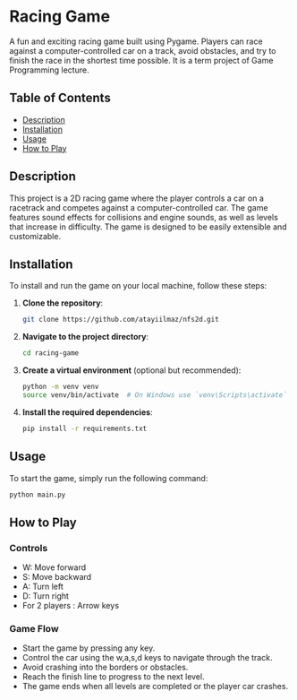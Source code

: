 # Racing Game

A fun and exciting racing game built using Pygame. Players can race against a computer-controlled car on a track, avoid obstacles, and try to finish the race in the shortest time possible. It is a term project of Game Programming lecture.

## Table of Contents

- [Description](#description)
- [Installation](#installation)
- [Usage](#usage)
- [How to Play](#how-to-play)

## Description

This project is a 2D racing game where the player controls a car on a racetrack and competes against a computer-controlled car. The game features sound effects for collisions and engine sounds, as well as levels that increase in difficulty. The game is designed to be easily extensible and customizable.

## Installation

To install and run the game on your local machine, follow these steps:

1. **Clone the repository**:

    ```bash
    git clone https://github.com/atayiilmaz/nfs2d.git
    ```

2. **Navigate to the project directory**:

    ```bash
    cd racing-game
    ```

3. **Create a virtual environment** (optional but recommended):

    ```bash
    python -m venv venv
    source venv/bin/activate  # On Windows use `venv\Scripts\activate`
    ```

4. **Install the required dependencies**:

    ```bash
    pip install -r requirements.txt
    ```

## Usage

To start the game, simply run the following command:

```bash
python main.py
```

## How to Play

### Controls

- W: Move forward
- S: Move backward
- A: Turn left
- D: Turn right
- For 2 players : Arrow keys

### Game Flow

- Start the game by pressing any key.
- Control the car using the w,a,s,d keys to navigate through the track.
- Avoid crashing into the borders or obstacles.
- Reach the finish line to progress to the next level.
- The game ends when all levels are completed or the player car crashes.


